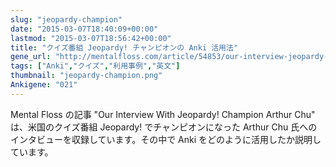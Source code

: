```yaml
---
slug: "jeopardy-champion"
date: "2015-03-07T18:40:09+00:00"
lastmod: "2015-03-07T18:56:42+00:00"
title: "クイズ番組 Jeopardy! チャンピオンの Anki 活用法"
gene_url: "http://mentalfloss.com/article/54853/our-interview-jeopardy-champion-arthur-chu?curator"
tags: ["Anki","クイズ","利用事例","英文"]
thumbnail: "jeopardy-champion.png"
Ankigene: "021"
---
```

Mental Floss の記事 "Our Interview With Jeopardy! Champion Arthur Chu" は、米国のクイズ番組  Jeopardy! でチャンピオンになった Arthur Chu 氏へのインタビューを収録しています。その中で Anki をどのように活用したか説明しています。

